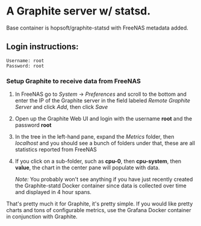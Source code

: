 # A Graphite server w/ statsd.

Base container is hopsoft/graphite-statsd with FreeNAS metadata added. 

## Login instructions:

```
Username: root
Password: root
```
### Setup Graphite to receive data from FreeNAS

1. In FreeNAS go to _System_ -> _Preferences_ and scroll to the bottom and enter the IP of the Graphite server in the field labeled _Remote Graphite Server_ and click _Add_, then click _Save_
2. Open up the Graphite Web UI and login with the username **root** and the password **root**
3. In the tree in the left-hand pane, expand the _Metrics_ folder, then _localhost_ and you should see a bunch of folders under that, these are all statistics reported from FreeNAS
4. If you click on a sub-folder, such as **cpu-0**, then **cpu-system**, then **value**, the chart in the center pane will populate with data. 
   
   _Note:_ You probably won't see anything if you have just recently created the Graphite-statd Docker container since data is collected over time and displayed in 4 hour spans.

That's pretty much it for Graphite, it's pretty simple. If you would like pretty charts and tons of configurable metrics, use the Grafana Docker container in conjunction with Graphite.
